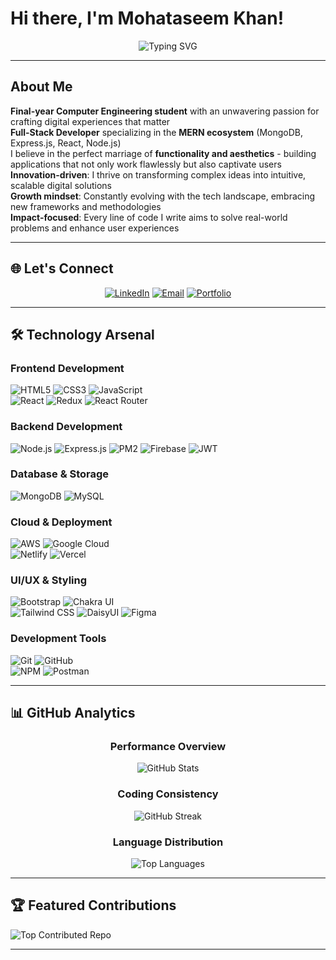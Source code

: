 #  Hi there, I'm Mohataseem Khan! 

<div align="center">
  
![Typing SVG](https://readme-typing-svg.herokuapp.com?font=Fira+Code&size=24&duration=3000&pause=1000&color=61DAFB&center=true&vCenter=true&width=600&lines=Full+Stack+Developer;MERN+Stack+Enthusiast;Computer+Engineering+Student;Passionate+Problem+Solver)

</div>

---

##  About Me

 **Final-year Computer Engineering student** with an unwavering passion for crafting digital experiences that matter  
 **Full-Stack Developer** specializing in the **MERN ecosystem** (MongoDB, Express.js, React, Node.js)  
 I believe in the perfect marriage of **functionality and aesthetics** - building applications that not only work flawlessly but also captivate users  
 **Innovation-driven**: I thrive on transforming complex ideas into intuitive, scalable digital solutions  
 **Growth mindset**: Constantly evolving with the tech landscape, embracing new frameworks and methodologies  
 **Impact-focused**: Every line of code I write aims to solve real-world problems and enhance user experiences  

---

## 🌐 Let's Connect

<div align="center">

[![LinkedIn](https://img.shields.io/badge/LinkedIn-0077B5?style=for-the-badge&logo=linkedin&logoColor=white&label=Connect)](https://linkedin.com/in/mohataseem-khan) 
[![Email](https://img.shields.io/badge/Email-EA4335?style=for-the-badge&logo=gmail&logoColor=white&label=Contact)](mailto:mohataseem89@gmail.com)
[![Portfolio](https://img.shields.io/badge/Portfolio-FF5722?style=for-the-badge&logo=firefox&logoColor=white&label=Explore)](https://mohataseem-portfolio.vercel.app/)

</div>

---

## 🛠️ Technology Arsenal

### **Frontend Development**
![HTML5](https://img.shields.io/badge/HTML5-E34F26?style=for-the-badge&logo=html5&logoColor=white) 
![CSS3](https://img.shields.io/badge/CSS3-1572B6?style=for-the-badge&logo=css3&logoColor=white) 
![JavaScript](https://img.shields.io/badge/JavaScript-F7DF1E?style=for-the-badge&logo=javascript&logoColor=black)  
![React](https://img.shields.io/badge/React-61DAFB?style=for-the-badge&logo=react&logoColor=black) 
![Redux](https://img.shields.io/badge/Redux-764ABC?style=for-the-badge&logo=redux&logoColor=white)
![React Router](https://img.shields.io/badge/React_Router-CA4245?style=for-the-badge&logo=react-router&logoColor=white)

### **Backend Development**
![Node.js](https://img.shields.io/badge/Node.js-339933?style=for-the-badge&logo=node.js&logoColor=white)
![Express.js](https://img.shields.io/badge/Express.js-000000?style=for-the-badge&logo=express&logoColor=white)
![PM2](https://img.shields.io/badge/PM2-2B037A?style=for-the-badge&logo=pm2&logoColor=white)
![Firebase](https://img.shields.io/badge/Firebase-FFCA28?style=for-the-badge&logo=firebase&logoColor=black)
![JWT](https://img.shields.io/badge/JWT-000000?style=for-the-badge&logo=JSON%20web%20tokens&logoColor=white)

### **Database & Storage**
![MongoDB](https://img.shields.io/badge/MongoDB-47A248?style=for-the-badge&logo=mongodb&logoColor=white) 
![MySQL](https://img.shields.io/badge/MySQL-4479A1?style=for-the-badge&logo=mysql&logoColor=white)

### **Cloud & Deployment**
![AWS](https://img.shields.io/badge/AWS-232F3E?style=for-the-badge&logo=amazon-aws&logoColor=white) 
![Google Cloud](https://img.shields.io/badge/Google_Cloud-4285F4?style=for-the-badge&logo=google-cloud&logoColor=white)  
![Netlify](https://img.shields.io/badge/Netlify-00C7B7?style=for-the-badge&logo=netlify&logoColor=white) 
![Vercel](https://img.shields.io/badge/Vercel-000000?style=for-the-badge&logo=vercel&logoColor=white)

### **UI/UX & Styling**
![Bootstrap](https://img.shields.io/badge/Bootstrap-7952B3?style=for-the-badge&logo=bootstrap&logoColor=white) 
![Chakra UI](https://img.shields.io/badge/Chakra_UI-319795?style=for-the-badge&logo=chakra-ui&logoColor=white)  
![Tailwind CSS](https://img.shields.io/badge/Tailwind_CSS-38B2AC?style=for-the-badge&logo=tailwind-css&logoColor=white)
![DaisyUI](https://img.shields.io/badge/DaisyUI-5A0EF8?style=for-the-badge&logo=daisyui&logoColor=white)
![Figma](https://img.shields.io/badge/Figma-F24E1E?style=for-the-badge&logo=figma&logoColor=white)

### **Development Tools**
![Git](https://img.shields.io/badge/Git-F05032?style=for-the-badge&logo=git&logoColor=white) 
![GitHub](https://img.shields.io/badge/GitHub-181717?style=for-the-badge&logo=github&logoColor=white)  
![NPM](https://img.shields.io/badge/NPM-CB3837?style=for-the-badge&logo=npm&logoColor=white)
![Postman](https://img.shields.io/badge/Postman-FF6C37?style=for-the-badge&logo=postman&logoColor=white)

---

## 📊 GitHub Analytics

<div align="center">

### **Performance Overview**
![GitHub Stats](https://github-readme-stats.vercel.app/api?username=mohataseem89&theme=tokyonight&hide_border=true&include_all_commits=true&count_private=false&show_icons=true)

### **Coding Consistency**
![GitHub Streak](https://github-readme-streak-stats.herokuapp.com/?user=mohataseem89&theme=tokyonight&hide_border=true)

### **Language Distribution**
![Top Languages](https://github-readme-stats.vercel.app/api/top-langs/?username=mohataseem89&theme=tokyonight&hide_border=true&include_all_commits=true&count_private=false&layout=compact)

</div>

---

## 🏆 Featured Contributions

![Top Contributed Repo](https://github-contributor-stats.vercel.app/api?username=mohataseem89&limit=5&theme=tokyonight&combine_all_yearly_contributions=true)

---
